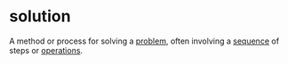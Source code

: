 # solution

A method or process for solving a [problem](mathematics/problem), often involving a [sequence](mathematics/sequence) of steps or [operations](mathematics/operation).